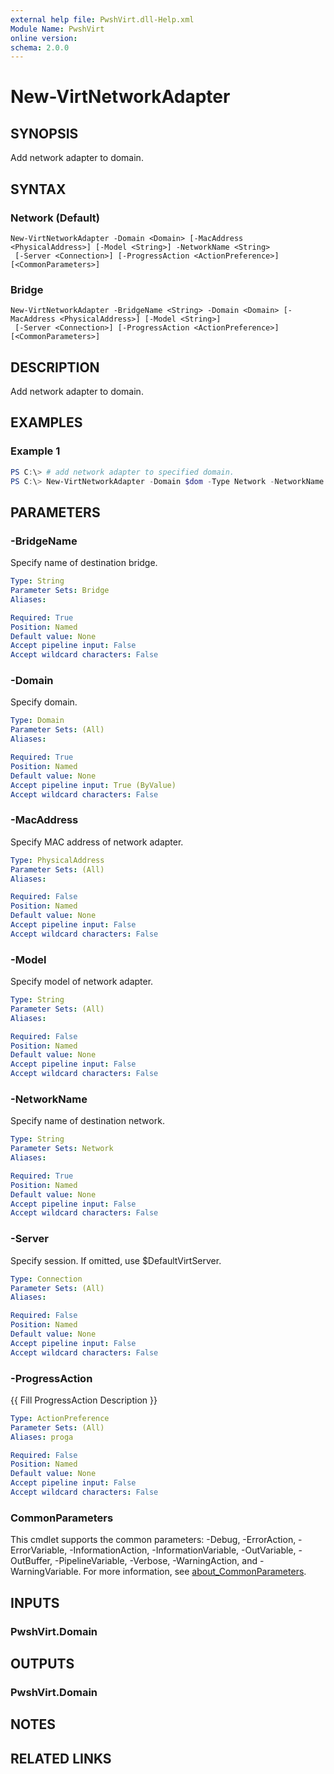 ```yaml
---
external help file: PwshVirt.dll-Help.xml
Module Name: PwshVirt
online version:
schema: 2.0.0
---
```


# New-VirtNetworkAdapter

## SYNOPSIS
Add network adapter to domain.

## SYNTAX

### Network (Default)
```
New-VirtNetworkAdapter -Domain <Domain> [-MacAddress <PhysicalAddress>] [-Model <String>] -NetworkName <String>
 [-Server <Connection>] [-ProgressAction <ActionPreference>] [<CommonParameters>]
```

### Bridge
```
New-VirtNetworkAdapter -BridgeName <String> -Domain <Domain> [-MacAddress <PhysicalAddress>] [-Model <String>]
 [-Server <Connection>] [-ProgressAction <ActionPreference>] [<CommonParameters>]
```

## DESCRIPTION
Add network adapter to domain.

## EXAMPLES

### Example 1
```powershell
PS C:\> # add network adapter to specified domain.
PS C:\> New-VirtNetworkAdapter -Domain $dom -Type Network -NetworkName 'default'
```

## PARAMETERS

### -BridgeName
Specify name of destination bridge.

```yaml
Type: String
Parameter Sets: Bridge
Aliases:

Required: True
Position: Named
Default value: None
Accept pipeline input: False
Accept wildcard characters: False
```

### -Domain
Specify domain.

```yaml
Type: Domain
Parameter Sets: (All)
Aliases:

Required: True
Position: Named
Default value: None
Accept pipeline input: True (ByValue)
Accept wildcard characters: False
```

### -MacAddress
Specify MAC address of network adapter.

```yaml
Type: PhysicalAddress
Parameter Sets: (All)
Aliases:

Required: False
Position: Named
Default value: None
Accept pipeline input: False
Accept wildcard characters: False
```

### -Model
Specify model of network adapter.

```yaml
Type: String
Parameter Sets: (All)
Aliases:

Required: False
Position: Named
Default value: None
Accept pipeline input: False
Accept wildcard characters: False
```

### -NetworkName
Specify name of destination network.

```yaml
Type: String
Parameter Sets: Network
Aliases:

Required: True
Position: Named
Default value: None
Accept pipeline input: False
Accept wildcard characters: False
```

### -Server
Specify session.
If omitted, use $DefaultVirtServer.

```yaml
Type: Connection
Parameter Sets: (All)
Aliases:

Required: False
Position: Named
Default value: None
Accept pipeline input: False
Accept wildcard characters: False
```

### -ProgressAction
{{ Fill ProgressAction Description }}

```yaml
Type: ActionPreference
Parameter Sets: (All)
Aliases: proga

Required: False
Position: Named
Default value: None
Accept pipeline input: False
Accept wildcard characters: False
```

### CommonParameters
This cmdlet supports the common parameters: -Debug, -ErrorAction, -ErrorVariable, -InformationAction, -InformationVariable, -OutVariable, -OutBuffer, -PipelineVariable, -Verbose, -WarningAction, and -WarningVariable. For more information, see [about_CommonParameters](http://go.microsoft.com/fwlink/?LinkID=113216).

## INPUTS

### PwshVirt.Domain

## OUTPUTS

### PwshVirt.Domain

## NOTES

## RELATED LINKS
